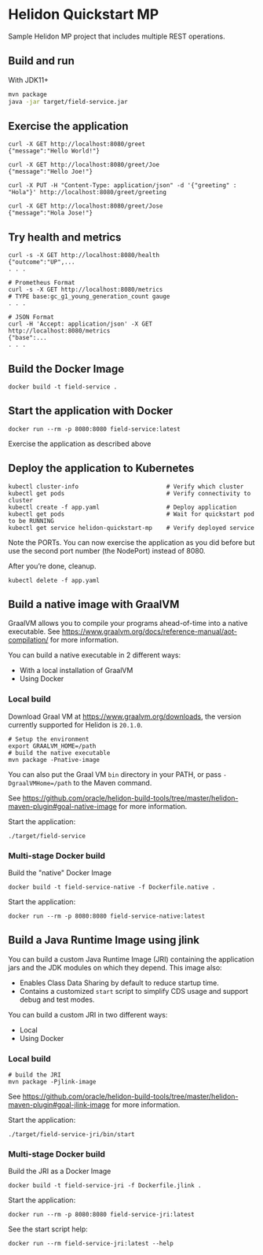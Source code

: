 # Helidon Quickstart MP

Sample Helidon MP project that includes multiple REST operations.

## Build and run

With JDK11+
```bash
mvn package
java -jar target/field-service.jar
```

## Exercise the application

```
curl -X GET http://localhost:8080/greet
{"message":"Hello World!"}

curl -X GET http://localhost:8080/greet/Joe
{"message":"Hello Joe!"}

curl -X PUT -H "Content-Type: application/json" -d '{"greeting" : "Hola"}' http://localhost:8080/greet/greeting

curl -X GET http://localhost:8080/greet/Jose
{"message":"Hola Jose!"}
```

## Try health and metrics

```
curl -s -X GET http://localhost:8080/health
{"outcome":"UP",...
. . .

# Prometheus Format
curl -s -X GET http://localhost:8080/metrics
# TYPE base:gc_g1_young_generation_count gauge
. . .

# JSON Format
curl -H 'Accept: application/json' -X GET http://localhost:8080/metrics
{"base":...
. . .

```

## Build the Docker Image

```
docker build -t field-service .
```

## Start the application with Docker

```
docker run --rm -p 8080:8080 field-service:latest
```

Exercise the application as described above

## Deploy the application to Kubernetes

```
kubectl cluster-info                         # Verify which cluster
kubectl get pods                             # Verify connectivity to cluster
kubectl create -f app.yaml                   # Deploy application
kubectl get pods                             # Wait for quickstart pod to be RUNNING
kubectl get service helidon-quickstart-mp    # Verify deployed service
```

Note the PORTs. You can now exercise the application as you did before but use the second
port number (the NodePort) instead of 8080.

After you’re done, cleanup.

```
kubectl delete -f app.yaml
```

## Build a native image with GraalVM

GraalVM allows you to compile your programs ahead-of-time into a native
 executable. See https://www.graalvm.org/docs/reference-manual/aot-compilation/
 for more information.

You can build a native executable in 2 different ways:
* With a local installation of GraalVM
* Using Docker

### Local build

Download Graal VM at https://www.graalvm.org/downloads, the version
 currently supported for Helidon is `20.1.0`.

```
# Setup the environment
export GRAALVM_HOME=/path
# build the native executable
mvn package -Pnative-image
```

You can also put the Graal VM `bin` directory in your PATH, or pass
 `-DgraalVMHome=/path` to the Maven command.

See https://github.com/oracle/helidon-build-tools/tree/master/helidon-maven-plugin#goal-native-image
 for more information.

Start the application:

```
./target/field-service
```

### Multi-stage Docker build

Build the "native" Docker Image

```
docker build -t field-service-native -f Dockerfile.native .
```

Start the application:

```
docker run --rm -p 8080:8080 field-service-native:latest
```


## Build a Java Runtime Image using jlink

You can build a custom Java Runtime Image (JRI) containing the application jars and the JDK modules
on which they depend. This image also:

* Enables Class Data Sharing by default to reduce startup time.
* Contains a customized `start` script to simplify CDS usage and support debug and test modes.

You can build a custom JRI in two different ways:
* Local
* Using Docker


### Local build

```
# build the JRI
mvn package -Pjlink-image
```

See https://github.com/oracle/helidon-build-tools/tree/master/helidon-maven-plugin#goal-jlink-image
 for more information.

Start the application:

```
./target/field-service-jri/bin/start
```

### Multi-stage Docker build

Build the JRI as a Docker Image

```
docker build -t field-service-jri -f Dockerfile.jlink .
```

Start the application:

```
docker run --rm -p 8080:8080 field-service-jri:latest
```

See the start script help:

```
docker run --rm field-service-jri:latest --help
```
